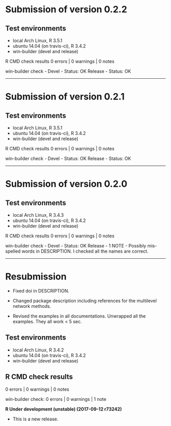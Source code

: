 # Submission of version 0.2.2

## Test environments
* local Arch Linux, R 3.5.1
* ubuntu 14.04 (on travis-ci), R 3.4.2
* win-builder (devel and release)

R CMD check results
0 errors | 0 warnings | 0 notes

win-builder check - 
Devel - Status: OK
Release - Status: OK

------------------------------------------------

# Submission of version 0.2.1

## Test environments
* local Arch Linux, R 3.5.1
* ubuntu 14.04 (on travis-ci), R 3.4.2
* win-builder (devel and release)

R CMD check results
0 errors | 0 warnings | 0 notes

win-builder check - 
Devel - Status: OK
Release - Status: OK

------------------------------------------------

# Submission of version 0.2.0

## Test environments
* local Arch Linux, R 3.4.3
* ubuntu 14.04 (on travis-ci), R 3.4.2
* win-builder (devel and release)

R CMD check results
0 errors | 0 warnings | 0 notes

win-builder check - 
Devel - Status: OK
Release - 1 NOTE - Possibly mis-spelled words in DESCRIPTION.
I checked all the names are correct.

------------------------------------------------

# Resubmission
* Fixed doi in DESCRIPTION.

* Changed package description including references for the multilevel network 
methods.

* Revised the examples in all documentations. Unwrapped all the examples. They all work < 5 sec.


## Test environments
* local Arch Linux, R 3.4.2
* ubuntu 14.04 (on travis-ci), R 3.4.2
* win-builder (devel and release)

## R CMD check results

0 errors | 0 warnings | 0 notes

win-builder check: 0 errors | 0 warnings | 1 note

**R Under development (unstable) (2017-09-12 r73242)**

* This is a new release.
